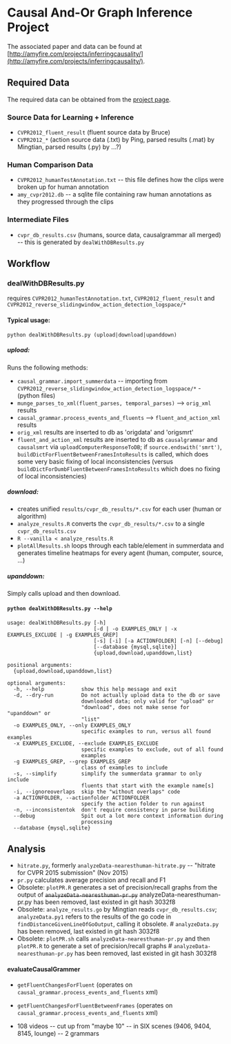 Causal And-Or Graph Inference Project
=====================================

The associated paper and data can be found at [http://amyfire.com/projects/inferringcausality/](http://amyfire.com/projects/inferringcausality/).

Required Data
-------------

The required data can be obtained from the [project page](http://amyfire.com/projects/inferringcausality/).

### Source Data for Learning + Inference

* `CVPR2012_fluent_result` (fluent source data by Bruce) 
* `CVPR2012_*` (action source data (.txt) by Ping, parsed results (.mat) by Mingtian, parsed results (.py) by ...?)

### Human Comparison Data

* `CVPR2012_humanTestAnnotation.txt` -- this file defines how the clips were broken up for human annotation
* `amy_cvpr2012.db` -- a sqlite file containing raw human annotations as they progressed through the clips

### Intermediate Files

* `cvpr_db_results.csv` (humans, source data, causalgrammar all merged) -- this is generated by `dealWithDBResults.py`

Workflow
--------

### dealWithDBResults.py 

requires `CVPR2012_humanTestAnnotation.txt`, `CVPR2012_fluent_result` and `CVPR2012_reverse_slidingwindow_action_detection_logspace/*`

#### Typical usage:

`python dealWithDBResults.py (upload|download|upanddown)`

##### upload: 

Runs the following methods: 

* `causal_grammar.import_summerdata` -- importing from `CVPR2012_reverse_slidingwindow_action_detection_logspace/*` - (python files)
* `munge_parses_to_xml(fluent_parses, temporal_parses)` --> `orig_xml` results
* `causal_grammar.process_events_and_fluents` --> `fluent_and_action_xml` results
* `orig_xml` results are inserted to db as 'origdata' and 'origsmrt'
* `fluent_and_action_xml` results are inserted to db as `causalgrammar` and `causalsmrt` via `uploadComputerResponseToDB`; if `source.endswith('smrt')`, `buildDictForFluentBetweenFramesIntoResults` is called, which does some very basic fixing of local inconsistencies (versus `buildDictForDumbFluentBetweenFramesIntoResults` which does no fixing of local inconsistencies)

##### download:

* creates unified `results/cvpr_db_results/*.csv` for each user (human or algorithm)
* `analyze_results.R` converts the `cvpr_db_results/*.csv` to a single `cvpr_db_results.csv`
* `R --vanilla < analyze_results.R`
* `plotAllResults.sh` loops through each table/element in summerdata and generates timeline heatmaps for every agent (human, computer, source, ...)

##### upanddown:

Simply calls upload and then download.

#### `python dealWithDBResults.py --help`

```
usage: dealWithDBResults.py [-h]
                            [-d | -o EXAMPLES_ONLY | -x EXAMPLES_EXCLUDE | -g EXAMPLES_GREP]
                            [-s] [-i] [-a ACTIONFOLDER] [-n] [--debug]
                            [--database {mysql,sqlite}]
                            {upload,download,upanddown,list}

positional arguments:
  {upload,download,upanddown,list}

optional arguments:
  -h, --help            show this help message and exit
  -d, --dry-run         Do not actually upload data to the db or save
                        downloaded data; only valid for "upload" or
                        "download", does not make sense for "upanddown" or
                        "list"
  -o EXAMPLES_ONLY, --only EXAMPLES_ONLY
                        specific examples to run, versus all found examples
  -x EXAMPLES_EXCLUDE, --exclude EXAMPLES_EXCLUDE
                        specific examples to exclude, out of all found
                        examples
  -g EXAMPLES_GREP, --grep EXAMPLES_GREP
                        class of examples to include
  -s, --simplify        simplify the summerdata grammar to only include
                        fluents that start with the example name[s]
  -i, --ignoreoverlaps  skip the "without overlaps" code
  -a ACTIONFOLDER, --actionfolder ACTIONFOLDER
                        specify the action folder to run against
  -n, --inconsistentok  don't require consistency in parse building
  --debug               Spit out a lot more context information during
                        processing
  --database {mysql,sqlite}
```

Analysis
--------

* `hitrate.py`, formerly `analyzeData-nearesthuman-hitrate.py` -- "hitrate for CVPR 2015 submission" (Nov 2015)
* `pr.py` calculates average precision and recall and F1
* Obsolete: `plotPR.R` generates a set of precision/recall graphs from the output of ~~`analyzeData-nearesthuman-pr.py`~~ analyzeData-nearesthuman-pr.py has been removed, last existed in git hash 3032f8
* Obsolete: `analyze_results.go` by Mingtian reads `cvpr_db_results.csv`; `analyzeData.py1` refers to the results of the go code in `findDistanceGivenLineOfGoOutput`, calling it obsolete. # `analyzeData.py` has been removed, last existed in git hash 3032f8
* Obsolete: `plotPR.sh` calls `analyzeData-nearesthuman-pr.py` and then `plotPR.R` to generate a set of precision/recall graphs # `analyzeData-nearesthuman-pr.py` has been removed, last existed in git hash 3032f8

#### evaluateCausalGrammer

* `getFluentChangesForFluent` (operates on `causal_grammar.process_events_and_fluents` xml)
* `getFluentChangesForFluentBetweenFrames` (operates on `causal_grammar.process_events_and_fluents` xml)

* 108 videos -- cut up from "maybe 10" -- in SIX scenes (9406, 9404, 8145, lounge) -- 2 grammars
